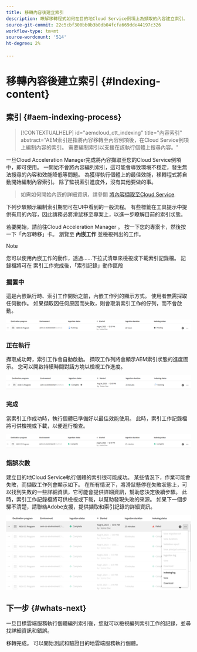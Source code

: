 ```yaml
---
title: 移轉內容後建立索引
description: 瞭解移轉程式如何在目的地Cloud Service例項上為擷取的內容建立索引。
source-git-commit: 22c5cbf300bb0b3b0db04fcfa669dde44197c326
workflow-type: tm+mt
source-wordcount: '514'
ht-degree: 2%

---
```


# 移轉內容後建立索引 {#Indexing-content}

## 索引 {#aem-indexing-process}

>[!CONTEXTUALHELP]
>id="aemcloud_ctt_indexing"
>title="內容索引"
>abstract="AEM索引是指將內容移轉至內容例項後，在Cloud Service例項上編制內容的索引。 需要編制索引以支援在該執行個體上搜尋內容。"

一旦Cloud Acceleration Manager完成將內容擷取至您的Cloud Service例項中，即可使用。 一開始不會將內容編列索引，這可能會導致環境不穩定，發生無法搜尋的內容和效能降低等問題。
為獲得執行個體上的最佳效能，移轉程式將自動開始編制內容索引。 除了監視索引進度外，沒有其他要做的事。

> 如需如何開始內嵌的詳細資訊，請參閱 [將內容擷取至Cloud Service](/help/journey-migration/content-transfer-tool/using-content-transfer-tool/ingesting-content.md).

下列步驟顯示編制索引期間可在UI中看到的一般流程。 有些標籤在工具提示中提供有用的內容，因此請務必將滑鼠移至專案上，以進一步瞭解目前的索引狀態。

若要開始，請前往Cloud Acceleration Manager 。 按一下您的專案卡，然後按一下「內容轉移」卡。 瀏覽至 **內嵌工作**
並檢視列出的工作。

>[!NOTE]
>您可以使用內嵌工作的動作，透過……下拉式清單來檢視或下載索引記錄檔。 記錄檔將可在
> 索引工作完成後，「索引記錄」動作區段

### 擱置中

這是內嵌執行時、索引工作開始之前，內嵌工作列的顯示方式。 使用者無需採取任何動作。 如果擷取因任何原因而失敗，則會取消索引工作的佇列，而不會啟動。

![影像](/help/journey-migration/content-transfer-tool/assets-indexing/pending.png)

### 正在執行

擷取成功時，索引工作會自動啟動。 擷取工作列將會顯示AEM索引狀態的進度圖示。 您可以開啟持續時間對話方塊以檢視工作進度。

![影像](/help/journey-migration/content-transfer-tool/assets-indexing/running.png)

### 完成

當索引工作成功時，執行個體已準備好以最佳效能使用。 此時，索引工作記錄檔將可供檢視或下載，以便進行檢查。

![影像](/help/journey-migration/content-transfer-tool/assets-indexing/complete.png)

### 錯誤次數

建立目的地Cloud Service執行個體的索引很可能成功。 某些情況下，作業可能會失敗，而擷取工作列會顯示如下。 在所有情況下，將滑鼠懸停在失敗狀態上，可以找到失敗的一些詳細資訊，它可能會提供詳細資訊，幫助您決定後續步驟。 此時，索引工作記錄檔將可供檢視或下載，以幫助發現失敗的來源。 如果下一個步驟不清楚，請聯絡Adobe支援，提供擷取和索引記錄的詳細資訊。

![影像](/help/journey-migration/content-transfer-tool/assets-indexing/failed.png)

## 下一步 {#whats-next}

一旦目標雲端服務執行個體編列索引後，您就可以檢視編列索引工作的記錄，並尋找詳細資訊和錯誤。

移轉完成。 可以開始測試和驗證目的地雲端服務執行個體。
